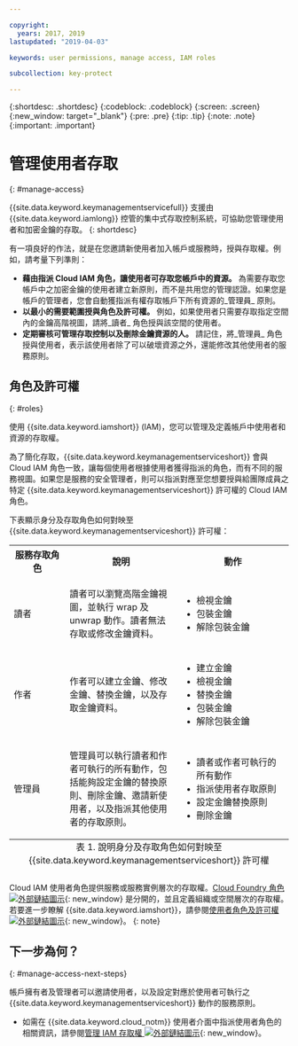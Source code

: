 ```yaml
---

copyright:
  years: 2017, 2019
lastupdated: "2019-04-03"

keywords: user permissions, manage access, IAM roles

subcollection: key-protect

---
```


{:shortdesc: .shortdesc}
{:codeblock: .codeblock}
{:screen: .screen}
{:new_window: target="_blank"}
{:pre: .pre}
{:tip: .tip}
{:note: .note}
{:important: .important}

# 管理使用者存取
{: #manage-access}

{{site.data.keyword.keymanagementservicefull}} 支援由 {{site.data.keyword.iamlong}} 控管的集中式存取控制系統，可協助您管理使用者和加密金鑰的存取。
{: shortdesc}

有一項良好的作法，就是在您邀請新使用者加入帳戶或服務時，授與存取權。例如，請考量下列準則：

- **藉由指派 Cloud IAM 角色，讓使用者可存取您帳戶中的資源。**
    為需要存取您帳戶中之加密金鑰的使用者建立新原則，而不是共用您的管理認證。如果您是帳戶的管理者，您會自動獲指派有權存取帳戶下所有資源的_管理員_ 原則。
- **以最小的需要範圍授與角色及許可權。**
    例如，如果使用者只需要存取指定空間內的金鑰高階視圖，請將_讀者_ 角色授與該空間的使用者。
- **定期審核可管理存取控制以及刪除金鑰資源的人。**
    請記住，將_管理員_ 角色授與使用者，表示該使用者除了可以破壞資源之外，還能修改其他使用者的服務原則。

## 角色及許可權
{: #roles}

使用 {{site.data.keyword.iamshort}} (IAM)，您可以管理及定義帳戶中使用者和資源的存取權。

為了簡化存取，{{site.data.keyword.keymanagementserviceshort}} 會與 Cloud IAM 角色一致，讓每個使用者根據使用者獲得指派的角色，而有不同的服務視圖。如果您是服務的安全管理者，則可以指派對應至您想要授與給團隊成員之特定 {{site.data.keyword.keymanagementserviceshort}} 許可權的 Cloud IAM 角色。

下表顯示身分及存取角色如何對映至 {{site.data.keyword.keymanagementserviceshort}} 許可權：

<table>
  <col width="20%">
  <col width="40%">
  <col width="40%">
  <tr>
    <th>服務存取角色</th>
    <th>說明</th>
    <th>動作</th>
  </tr>
  <tr>
    <td><p>讀者</p></td>
    <td><p>讀者可以瀏覽高階金鑰視圖，並執行 wrap 及 unwrap 動作。讀者無法存取或修改金鑰資料。</p></td>
    <td>
      <p>
        <ul>
          <li>檢視金鑰</li>
          <li>包裝金鑰</li>
          <li>解除包裝金鑰</li>
        </ul>
      </p>
    </td>
  </tr>
  <tr>
    <td><p>作者</p></td>
    <td><p>作者可以建立金鑰、修改金鑰、替換金鑰，以及存取金鑰資料。</p></td>
    <td>
      <p>
        <ul>
          <li>建立金鑰</li>
          <li>檢視金鑰</li>
          <li>替換金鑰</li>
          <li>包裝金鑰</li>
          <li>解除包裝金鑰</li>
        </ul>
      </p>
    </td>
  </tr>
  <tr>
    <td><p>管理員</p></td>
    <td><p>管理員可以執行讀者和作者可執行的所有動作，包括能夠設定金鑰的替換原則、刪除金鑰、邀請新使用者，以及指派其他使用者的存取原則。</p></td>
    <td>
      <p>
        <ul>
          <li>讀者或作者可執行的所有動作</li>
          <li>指派使用者存取原則</li>
          <li>設定金鑰替換原則</li>
          <li>刪除金鑰</li>
        </ul>
      </p>
    </td>
  </tr>
  <caption style="caption-side:bottom;">表 1. 說明身分及存取角色如何對映至 {{site.data.keyword.keymanagementserviceshort}} 許可權</caption>
</table>

Cloud IAM 使用者角色提供服務或服務實例層次的存取權。[Cloud Foundry 角色 ![外部鏈結圖示](../../icons/launch-glyph.svg "外部鏈結圖示")](/docs/iam?topic=iam-cfaccess){: new_window} 是分開的，並且定義組織或空間層次的存取權。若要進一步瞭解 {{site.data.keyword.iamshort}}，請參閱[使用者角色及許可權 ![外部鏈結圖示](../../icons/launch-glyph.svg "外部鏈結圖示")](/docs/iam?topic=iam-userroles){: new_window}。
{: note}

## 下一步為何？
{: #manage-access-next-steps}

帳戶擁有者及管理者可以邀請使用者，以及設定對應於使用者可執行之 {{site.data.keyword.keymanagementserviceshort}} 動作的服務原則。

- 如需在 {{site.data.keyword.cloud_notm}} 使用者介面中指派使用者角色的相關資訊，請參閱[管理 IAM 存取權 ![外部鏈結圖示](../../icons/launch-glyph.svg "外部鏈結圖示")](/docs/iam?topic=iam-getstarted){: new_window}。

